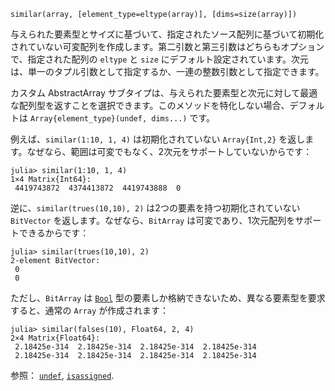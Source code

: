 ```
similar(array, [element_type=eltype(array)], [dims=size(array)])
```

与えられた要素型とサイズに基づいて、指定されたソース配列に基づいて初期化されていない可変配列を作成します。第二引数と第三引数はどちらもオプションで、指定された配列の `eltype` と `size` にデフォルト設定されています。次元は、単一のタプル引数として指定するか、一連の整数引数として指定できます。

カスタム AbstractArray サブタイプは、与えられた要素型と次元に対して最適な配列型を返すことを選択できます。このメソッドを特化しない場合、デフォルトは `Array{element_type}(undef, dims...)` です。

例えば、`similar(1:10, 1, 4)` は初期化されていない `Array{Int,2}` を返します。なぜなら、範囲は可変でもなく、2次元をサポートしていないからです：

```julia-repl
julia> similar(1:10, 1, 4)
1×4 Matrix{Int64}:
 4419743872  4374413872  4419743888  0
```

逆に、`similar(trues(10,10), 2)` は2つの要素を持つ初期化されていない `BitVector` を返します。なぜなら、`BitArray` は可変であり、1次元配列をサポートできるからです：

```julia-repl
julia> similar(trues(10,10), 2)
2-element BitVector:
 0
 0
```

ただし、`BitArray` は [`Bool`](@ref) 型の要素しか格納できないため、異なる要素型を要求すると、通常の `Array` が作成されます：

```julia-repl
julia> similar(falses(10), Float64, 2, 4)
2×4 Matrix{Float64}:
 2.18425e-314  2.18425e-314  2.18425e-314  2.18425e-314
 2.18425e-314  2.18425e-314  2.18425e-314  2.18425e-314
```

参照： [`undef`](@ref), [`isassigned`](@ref).
